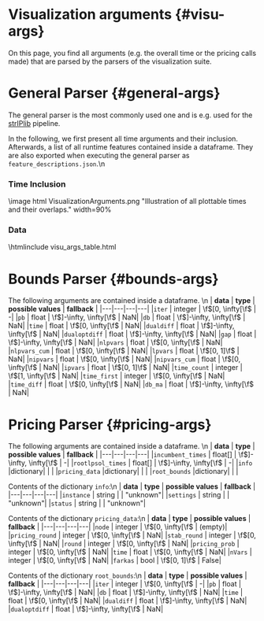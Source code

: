 # Visualization arguments {#visu-args}
On this page, you find all arguments (e.g. the overall time or the pricing calls made)
that are parsed by the parsers of the visualization suite.
# General Parser {#general-args}
The general parser is the most commonly used one and is e.g. used for the [strIPlib](https://striplib.or.rwth-aachen.de) pipeline.

In the following, we first present all time arguments and their inclusion. Afterwards, a list of all runtime features contained inside a dataframe. They are also exported when executing the general parser as `feature_descriptions.json`.\n

### Time Inclusion
\image html VisualizationArguments.png "Illustration of all plottable times and their overlaps." width=90%

### Data
\htmlinclude visu_args_table.html


# Bounds Parser {#bounds-args}

The following arguments are contained inside a dataframe. \n
| **data** | **type** | **possible values** | **fallback** |
|---|---|---|---|
|<code>iter</code> | integer | \f$[0, \infty[\f$ | -|
|<code>pb</code> | float | \f$]-\infty, \infty[\f$ | NaN|
|<code>db</code> | float | \f$]-\infty, \infty[\f$ | NaN|
|<code>time</code> | float | \f$[0, \infty[\f$ | NaN|
|<code>dualdiff</code> | float | \f$]-\infty, \infty[\f$ | NaN|
|<code>dualoptdiff</code> | float | \f$]-\infty, \infty[\f$ | NaN|
|<code>gap</code> | float | \f$]-\infty, \infty[\f$ | NaN|
|<code>nlpvars</code> | float | \f$[0, \infty[\f$ | NaN|
|<code>nlpvars\_cum</code> | float | \f$[0, \infty[\f$ | NaN|
|<code>lpvars</code> | float | \f$[0, 1]\f$ | NaN|
|<code>nipvars</code> | float | \f$[0, \infty[\f$ | NaN|
|<code>nipvars\_cum</code> | float | \f$[0, \infty[\f$ | NaN|
|<code>ipvars</code> | float | \f$[0, 1]\f$ | NaN|
|<code>time\_count</code> | integer | \f$[1, \infty[\f$ | NaN|
|<code>time\_first</code> | integer | \f$[0, \infty[\f$ | NaN|
|<code>time\_diff</code> | float | \f$[0, \infty[\f$ | NaN|
|<code>db\_ma</code> | float | \f$]-\infty, \infty[\f$ | NaN|


# Pricing Parser {#pricing-args}

The following arguments are contained inside a dataframe. \n
| **data** | **type** | **possible values** | **fallback** |
|---|---|---|---|
|<code>incumbent_times</code> | float[] | \f$]-\infty, \infty[\f$ | -|
|<code>rootlpsol_times</code> | float[] | \f$]-\infty, \infty[\f$ | -|
|<code>info</code> |dictionary| | |
|<code>pricing_data</code> |dictionary| | |
|<code>root_bounds</code> |dictionary| | |

Contents of the dictionary <code>info</code>:\n
| **data** | **type** | **possible values** | **fallback** |
|---|---|---|---|
|<code>instance</code> | string | | "unknown"|
|<code>settings</code> | string | | "unknown"|
|<code>status</code> | string | | "unknown"|

Contents of the dictionary <code>pricing_data</code>:\n
| **data** | **type** | **possible values** | **fallback** |
|---|---|---|---|
|<code>node</code> | integer | \f$[0, \infty[\f$ | (empty)|
|<code>pricing_round</code> | integer | \f$[0, \infty[\f$ | NaN|
|<code>stab_round</code> | integer | \f$[0, \infty[\f$ | NaN|
|<code>round</code> | integer | \f$[0, \infty[\f$ | NaN|
|<code>pricing_prob</code> | integer | \f$[0, \infty[\f$ | NaN|
|<code>time</code> | float | \f$[0, \infty[\f$ | NaN|
|<code>nVars</code> | integer | \f$[0, \infty[\f$ | NaN|
|<code>farkas</code> | bool | \f$[0, 1]\f$ | False|

Contents of the dictionary <code>root_bounds</code>:\n
| **data** | **type** | **possible values** | **fallback** |
|---|---|---|---|
|<code>iter</code> | integer | \f$[0, \infty[\f$ | -|
|<code>pb</code> | float | \f$]-\infty, \infty[\f$ | NaN|
|<code>db</code> | float | \f$]-\infty, \infty[\f$ | NaN|
|<code>time</code> | float | \f$[0, \infty[\f$ | NaN|
|<code>dualdiff</code> | float | \f$]-\infty, \infty[\f$ | NaN|
|<code>dualoptdiff</code> | float | \f$]-\infty, \infty[\f$ | NaN|
